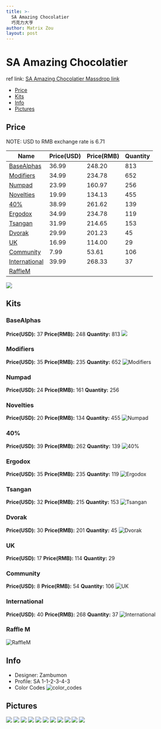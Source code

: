 ```yaml
---
title: >-
  SA Amazing Chocolatier
  巧克力大亨
author: Matrix Zou
layout: post
---
```


# SA Amazing Chocolatier

ref link: [SA Amazing Chocolatier Massdrop link](https://www.massdrop.com/buy/the-amazing-chocolatier-custom-sa-keycap-set)

* [Price](#price)
* [Kits](#kits)
* [Info](#info)
* [Pictures](#pictures)

## Price

NOTE: USD to RMB exchange rate is 6.71

| Name          | Price(USD)    | Price(RMB)  | Quantity |
| ------------- | ------------- | ----------- | -------- |
|[BaseAlphas](#basealphas)|36.99|248.20|813|
|[Modifiers](#modifiers)|34.99|234.78|652|
|[Numpad](#numpad)|23.99|160.97|256|
|[Novelties](#novelties)|19.99|134.13|455|
|[40%](#40%)|38.99|261.62|139|
|[Ergodox](#ergodox)|34.99|234.78|119|
|[Tsangan](#tsangan)|31.99|214.65|153|
|[Dvorak](#dvorak)|29.99|201.23|45|
|[UK](#uk)|16.99|114.00|29|
|[Community](#community)|7.99|53.61|106|
|[International](#international)|39.99|268.33|37|
|[RaffleM](#rafflem)||||

<img src="{{ 'assets/images/amazingchocolatier/price.jpg' | relative_url }}" atl="price" class="image featured">

## Kits
### BaseAlphas
**Price(USD):** 37	**Price(RMB):** 248	**Quantity:** 813
<img src="{{ 'assets/images/amazingchocolatier/kits_pics/basealphas.jpg' | relative_url }}" atl="BaseAlphas" class="image featured">

### Modifiers
**Price(USD):** 35	**Price(RMB):** 235	**Quantity:** 652
![Modifiers](images/kits_pics/modifiers.jpg)

### Numpad
**Price(USD):** 24	**Price(RMB):** 161	**Quantity:** 256
### Novelties
**Price(USD):** 20	**Price(RMB):** 134	**Quantity:** 455
![Numpad](images/kits_pics/numpadnovelties.jpg)

### 40%
**Price(USD):** 39	**Price(RMB):** 262	**Quantity:** 139
![40%](images/kits_pics/40.jpg)

### Ergodox
**Price(USD):** 35	**Price(RMB):** 235	**Quantity:** 119
![Ergodox](images/kits_pics/ergodox.jpg)

### Tsangan
**Price(USD):** 32	**Price(RMB):** 215	**Quantity:** 153
![Tsangan](images/kits_pics/tsangan.jpg)

### Dvorak
**Price(USD):** 30	**Price(RMB):** 201	**Quantity:** 45
![Dvorak](images/kits_pics/dvorak.jpg)

### UK
**Price(USD):** 17	**Price(RMB):** 114	**Quantity:** 29
### Community
**Price(USD):**  8	**Price(RMB):** 54	**Quantity:** 106
![UK](images/kits_pics/ukcommunity.jpg)

### International
**Price(USD):** 40	**Price(RMB):** 268	**Quantity:** 37
![International](images/kits_pics/international.jpg)

### Raffle M
![RaffleM](images/kits_pics/rafflem.png)

## Info
* Designer: Zambumon
* Profile: SA 1-1-2-3-4-3
* Color Codes
![color_codes](images/colorcodes.jpg)

## Pictures
<img src="{{ 'assets/images/amazingchocolatier/rendering_pics/MD-24022_20160801102302_ecd9f22166e49dcb.png' | relative_url }}" atl="MD-24022_20160801102302_ecd9f22166e49dcb.png" class="image featured">
<img src="{{ 'assets/images/amazingchocolatier/rendering_pics/MD-24022_20160801102319_10dff2ae0e0a7ff0.png' | relative_url }}" atl="MD-24022_20160801102319_10dff2ae0e0a7ff0.png" class="image featured">
<img src="{{ 'assets/images/amazingchocolatier/rendering_pics/MD-24022_20160801102337_ec265a2532965ec9.png' | relative_url }}" atl="MD-24022_20160801102337_ec265a2532965ec9.png" class="image featured">
<img src="{{ 'assets/images/amazingchocolatier/rendering_pics/MD-24022_20160801160326_2fd3d74b30fe3f1a.png' | relative_url }}" atl="MD-24022_20160801160326_2fd3d74b30fe3f1a.png" class="image featured">
<img src="{{ 'assets/images/amazingchocolatier/rendering_pics/MD-24022_20160801160327_0c36462c7404b984.png' | relative_url }}" atl="MD-24022_20160801160327_0c36462c7404b984.png" class="image featured">
<img src="{{ 'assets/images/amazingchocolatier/rendering_pics/MD-24022_20160801160327_d9d738bb9d509b4a.png' | relative_url }}" atl="MD-24022_20160801160327_d9d738bb9d509b4a.png" class="image featured">
<img src="{{ 'assets/images/amazingchocolatier/rendering_pics/MD-24022_20160801160328_45382d688ebefd38.png' | relative_url }}" atl="MD-24022_20160801160328_45382d688ebefd38.png" class="image featured">
<img src="{{ 'assets/images/amazingchocolatier/rendering_pics/MD-24022_20160801160328_c2b263e9ea18b8eb.png' | relative_url }}" atl="MD-24022_20160801160328_c2b263e9ea18b8eb.png" class="image featured">
<img src="{{ 'assets/images/amazingchocolatier/rendering_pics/MD-24022_20160801160329_9b069917d1f9cd2a.png' | relative_url }}" atl="MD-24022_20160801160329_9b069917d1f9cd2a.png" class="image featured">
<img src="{{ 'assets/images/amazingchocolatier/rendering_pics/MD-24022_20160801160329_f588810331942d88.png' | relative_url }}" atl="MD-24022_20160801160329_f588810331942d88.png" class="image featured">
<img src="{{ 'assets/images/amazingchocolatier/rendering_pics/MD-24022_20160802032115_024ca1a65b4bcc94.jpg' | relative_url }}" atl="MD-24022_20160802032115_024ca1a65b4bcc94.jpg" class="image featured">
